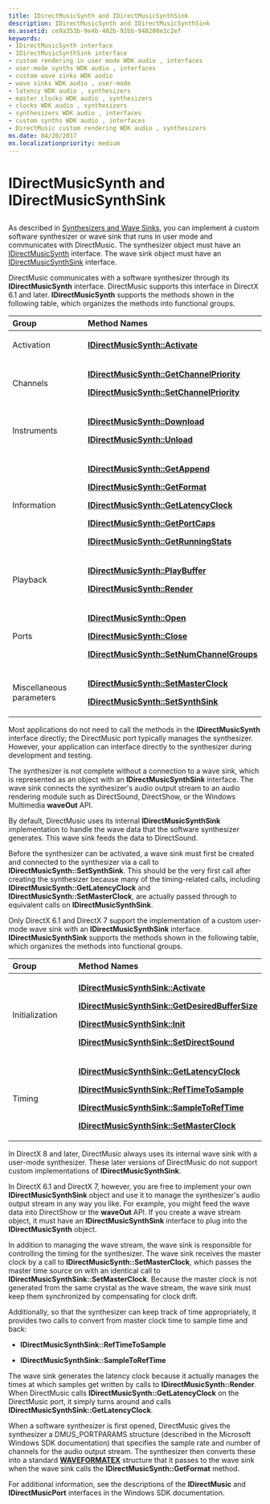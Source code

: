 ```yaml
---
title: IDirectMusicSynth and IDirectMusicSynthSink
description: IDirectMusicSynth and IDirectMusicSynthSink
ms.assetid: ce9a353b-9e4b-402b-92bb-948200e3c2ef
keywords:
- IDirectMusicSynth interface
- IDirectMusicSynthSink interface
- custom rendering in user mode WDK audio , interfaces
- user-mode synths WDK audio , interfaces
- custom wave sinks WDK audio
- wave sinks WDK audio , user-mode
- latency WDK audio , synthesizers
- master clocks WDK audio , synthesizers
- clocks WDK audio , synthesizers
- synthesizers WDK audio , interfaces
- custom synths WDK audio , interfaces
- DirectMusic custom rendering WDK audio , synthesizers
ms.date: 04/20/2017
ms.localizationpriority: medium
---
```


# IDirectMusicSynth and IDirectMusicSynthSink


## <span id="idirectmusicsynth_and_idirectmusicsynthsink"></span><span id="IDIRECTMUSICSYNTH_AND_IDIRECTMUSICSYNTHSINK"></span>


As described in [Synthesizers and Wave Sinks](synthesizers-and-wave-sinks.md), you can implement a custom software synthesizer or wave sink that runs in user mode and communicates with DirectMusic. The synthesizer object must have an [IDirectMusicSynth](https://docs.microsoft.com/windows/desktop/api/dmusics/nn-dmusics-idirectmusicsynth) interface. The wave sink object must have an [IDirectMusicSynthSink](https://docs.microsoft.com/windows/desktop/api/dmusics/nn-dmusics-idirectmusicsynthsink) interface.

DirectMusic communicates with a software synthesizer through its **IDirectMusicSynth** interface. DirectMusic supports this interface in DirectX 6.1 and later. **IDirectMusicSynth** supports the methods shown in the following table, which organizes the methods into functional groups.

<table>
<colgroup>
<col width="50%" />
<col width="50%" />
</colgroup>
<thead>
<tr class="header">
<th align="left">Group</th>
<th align="left">Method Names</th>
</tr>
</thead>
<tbody>
<tr class="odd">
<td align="left"><p>Activation</p></td>
<td align="left"><p><a href="https://docs.microsoft.com/windows/desktop/api/dmusics/nf-dmusics-idirectmusicsynth-activate" data-raw-source="[&lt;strong&gt;IDirectMusicSynth::Activate&lt;/strong&gt;](https://docs.microsoft.com/windows/desktop/api/dmusics/nf-dmusics-idirectmusicsynth-activate)"><strong>IDirectMusicSynth::Activate</strong></a></p></td>
</tr>
<tr class="even">
<td align="left"><p>Channels</p></td>
<td align="left"><p><a href="https://docs.microsoft.com/windows/desktop/api/dmusics/nf-dmusics-idirectmusicsynth-getchannelpriority" data-raw-source="[&lt;strong&gt;IDirectMusicSynth::GetChannelPriority&lt;/strong&gt;](https://docs.microsoft.com/windows/desktop/api/dmusics/nf-dmusics-idirectmusicsynth-getchannelpriority)"><strong>IDirectMusicSynth::GetChannelPriority</strong></a></p>
<p><a href="https://docs.microsoft.com/windows/desktop/api/dmusics/nf-dmusics-idirectmusicsynth-setchannelpriority" data-raw-source="[&lt;strong&gt;IDirectMusicSynth::SetChannelPriority&lt;/strong&gt;](https://docs.microsoft.com/windows/desktop/api/dmusics/nf-dmusics-idirectmusicsynth-setchannelpriority)"><strong>IDirectMusicSynth::SetChannelPriority</strong></a></p></td>
</tr>
<tr class="odd">
<td align="left"><p>Instruments</p></td>
<td align="left"><p><a href="https://docs.microsoft.com/windows/desktop/api/dmusics/nf-dmusics-idirectmusicsynth-download" data-raw-source="[&lt;strong&gt;IDirectMusicSynth::Download&lt;/strong&gt;](https://docs.microsoft.com/windows/desktop/api/dmusics/nf-dmusics-idirectmusicsynth-download)"><strong>IDirectMusicSynth::Download</strong></a></p>
<p><a href="https://docs.microsoft.com/windows/desktop/api/dmusics/nf-dmusics-idirectmusicsynth-unload" data-raw-source="[&lt;strong&gt;IDirectMusicSynth::Unload&lt;/strong&gt;](https://docs.microsoft.com/windows/desktop/api/dmusics/nf-dmusics-idirectmusicsynth-unload)"><strong>IDirectMusicSynth::Unload</strong></a></p></td>
</tr>
<tr class="even">
<td align="left"><p>Information</p></td>
<td align="left"><p><a href="https://docs.microsoft.com/windows/desktop/api/dmusics/nf-dmusics-idirectmusicsynth-getappend" data-raw-source="[&lt;strong&gt;IDirectMusicSynth::GetAppend&lt;/strong&gt;](https://docs.microsoft.com/windows/desktop/api/dmusics/nf-dmusics-idirectmusicsynth-getappend)"><strong>IDirectMusicSynth::GetAppend</strong></a></p>
<p><a href="https://docs.microsoft.com/windows/desktop/api/dmusics/nf-dmusics-idirectmusicsynth-getformat" data-raw-source="[&lt;strong&gt;IDirectMusicSynth::GetFormat&lt;/strong&gt;](https://docs.microsoft.com/windows/desktop/api/dmusics/nf-dmusics-idirectmusicsynth-getformat)"><strong>IDirectMusicSynth::GetFormat</strong></a></p>
<p><a href="https://docs.microsoft.com/windows/desktop/api/dmusics/nf-dmusics-idirectmusicsynth-getlatencyclock" data-raw-source="[&lt;strong&gt;IDirectMusicSynth::GetLatencyClock&lt;/strong&gt;](https://docs.microsoft.com/windows/desktop/api/dmusics/nf-dmusics-idirectmusicsynth-getlatencyclock)"><strong>IDirectMusicSynth::GetLatencyClock</strong></a></p>
<p><a href="https://docs.microsoft.com/windows/desktop/api/dmusics/nf-dmusics-idirectmusicsynth-getportcaps" data-raw-source="[&lt;strong&gt;IDirectMusicSynth::GetPortCaps&lt;/strong&gt;](https://docs.microsoft.com/windows/desktop/api/dmusics/nf-dmusics-idirectmusicsynth-getportcaps)"><strong>IDirectMusicSynth::GetPortCaps</strong></a></p>
<p><a href="https://docs.microsoft.com/windows/desktop/api/dmusics/nf-dmusics-idirectmusicsynth-getrunningstats" data-raw-source="[&lt;strong&gt;IDirectMusicSynth::GetRunningStats&lt;/strong&gt;](https://docs.microsoft.com/windows/desktop/api/dmusics/nf-dmusics-idirectmusicsynth-getrunningstats)"><strong>IDirectMusicSynth::GetRunningStats</strong></a></p></td>
</tr>
<tr class="odd">
<td align="left"><p>Playback</p></td>
<td align="left"><p><a href="https://docs.microsoft.com/windows/desktop/api/dmusics/nf-dmusics-idirectmusicsynth-playbuffer" data-raw-source="[&lt;strong&gt;IDirectMusicSynth::PlayBuffer&lt;/strong&gt;](https://docs.microsoft.com/windows/desktop/api/dmusics/nf-dmusics-idirectmusicsynth-playbuffer)"><strong>IDirectMusicSynth::PlayBuffer</strong></a></p>
<p><a href="https://docs.microsoft.com/windows/desktop/api/dmusics/nf-dmusics-idirectmusicsynth-render" data-raw-source="[&lt;strong&gt;IDirectMusicSynth::Render&lt;/strong&gt;](https://docs.microsoft.com/windows/desktop/api/dmusics/nf-dmusics-idirectmusicsynth-render)"><strong>IDirectMusicSynth::Render</strong></a></p></td>
</tr>
<tr class="even">
<td align="left"><p>Ports</p></td>
<td align="left"><p><a href="https://docs.microsoft.com/windows/desktop/api/dmusics/nf-dmusics-idirectmusicsynth-open" data-raw-source="[&lt;strong&gt;IDirectMusicSynth::Open&lt;/strong&gt;](https://docs.microsoft.com/windows/desktop/api/dmusics/nf-dmusics-idirectmusicsynth-open)"><strong>IDirectMusicSynth::Open</strong></a></p>
<p><a href="https://docs.microsoft.com/windows/desktop/api/dmusics/nf-dmusics-idirectmusicsynth-close" data-raw-source="[&lt;strong&gt;IDirectMusicSynth::Close&lt;/strong&gt;](https://docs.microsoft.com/windows/desktop/api/dmusics/nf-dmusics-idirectmusicsynth-close)"><strong>IDirectMusicSynth::Close</strong></a></p>
<p><a href="https://docs.microsoft.com/windows/desktop/api/dmusics/nf-dmusics-idirectmusicsynth-setnumchannelgroups" data-raw-source="[&lt;strong&gt;IDirectMusicSynth::SetNumChannelGroups&lt;/strong&gt;](https://docs.microsoft.com/windows/desktop/api/dmusics/nf-dmusics-idirectmusicsynth-setnumchannelgroups)"><strong>IDirectMusicSynth::SetNumChannelGroups</strong></a></p></td>
</tr>
<tr class="odd">
<td align="left"><p>Miscellaneous parameters</p></td>
<td align="left"><p><a href="https://docs.microsoft.com/windows/desktop/api/dmusics/nf-dmusics-idirectmusicsynth-setmasterclock" data-raw-source="[&lt;strong&gt;IDirectMusicSynth::SetMasterClock&lt;/strong&gt;](https://docs.microsoft.com/windows/desktop/api/dmusics/nf-dmusics-idirectmusicsynth-setmasterclock)"><strong>IDirectMusicSynth::SetMasterClock</strong></a></p>
<p><a href="https://docs.microsoft.com/windows/desktop/api/dmusics/nf-dmusics-idirectmusicsynth-setsynthsink" data-raw-source="[&lt;strong&gt;IDirectMusicSynth::SetSynthSink&lt;/strong&gt;](https://docs.microsoft.com/windows/desktop/api/dmusics/nf-dmusics-idirectmusicsynth-setsynthsink)"><strong>IDirectMusicSynth::SetSynthSink</strong></a></p></td>
</tr>
</tbody>
</table>

 

Most applications do not need to call the methods in the **IDirectMusicSynth** interface directly; the DirectMusic port typically manages the synthesizer. However, your application can interface directly to the synthesizer during development and testing.

The synthesizer is not complete without a connection to a wave sink, which is represented as an object with an **IDirectMusicSynthSink** interface. The wave sink connects the synthesizer's audio output stream to an audio rendering module such as DirectSound, DirectShow, or the Windows Multimedia **waveOut** API.

By default, DirectMusic uses its internal **IDirectMusicSynthSink** implementation to handle the wave data that the software synthesizer generates. This wave sink feeds the data to DirectSound.

Before the synthesizer can be activated, a wave sink must first be created and connected to the synthesizer via a call to **IDirectMusicSynth::SetSynthSink**. This should be the very first call after creating the synthesizer because many of the timing-related calls, including **IDirectMusicSynth::GetLatencyClock** and **IDirectMusicSynth::SetMasterClock**, are actually passed through to equivalent calls on **IDirectMusicSynthSink**.

Only DirectX 6.1 and DirectX 7 support the implementation of a custom user-mode wave sink with an **IDirectMusicSynthSink** interface. **IDirectMusicSynthSink** supports the methods shown in the following table, which organizes the methods into functional groups.

<table>
<colgroup>
<col width="50%" />
<col width="50%" />
</colgroup>
<thead>
<tr class="header">
<th align="left">Group</th>
<th align="left">Method Names</th>
</tr>
</thead>
<tbody>
<tr class="odd">
<td align="left"><p>Initialization</p></td>
<td align="left"><p><a href="https://docs.microsoft.com/windows/desktop/api/dmusics/nf-dmusics-idirectmusicsynthsink-activate" data-raw-source="[&lt;strong&gt;IDirectMusicSynthSink::Activate&lt;/strong&gt;](https://docs.microsoft.com/windows/desktop/api/dmusics/nf-dmusics-idirectmusicsynthsink-activate)"><strong>IDirectMusicSynthSink::Activate</strong></a></p>
<p><a href="https://docs.microsoft.com/windows/desktop/api/dmusics/nf-dmusics-idirectmusicsynthsink-getdesiredbuffersize" data-raw-source="[&lt;strong&gt;IDirectMusicSynthSink::GetDesiredBufferSize&lt;/strong&gt;](https://docs.microsoft.com/windows/desktop/api/dmusics/nf-dmusics-idirectmusicsynthsink-getdesiredbuffersize)"><strong>IDirectMusicSynthSink::GetDesiredBufferSize</strong></a></p>
<p><a href="https://docs.microsoft.com/windows/desktop/api/dmusics/nf-dmusics-idirectmusicsynthsink-init" data-raw-source="[&lt;strong&gt;IDirectMusicSynthSink::Init&lt;/strong&gt;](https://docs.microsoft.com/windows/desktop/api/dmusics/nf-dmusics-idirectmusicsynthsink-init)"><strong>IDirectMusicSynthSink::Init</strong></a></p>
<p><a href="https://docs.microsoft.com/windows/desktop/api/dmusics/nf-dmusics-idirectmusicsynthsink-setdirectsound" data-raw-source="[&lt;strong&gt;IDirectMusicSynthSink::SetDirectSound&lt;/strong&gt;](https://docs.microsoft.com/windows/desktop/api/dmusics/nf-dmusics-idirectmusicsynthsink-setdirectsound)"><strong>IDirectMusicSynthSink::SetDirectSound</strong></a></p></td>
</tr>
<tr class="even">
<td align="left"><p>Timing</p></td>
<td align="left"><p><a href="https://docs.microsoft.com/windows/desktop/api/dmusics/nf-dmusics-idirectmusicsynthsink-getlatencyclock" data-raw-source="[&lt;strong&gt;IDirectMusicSynthSink::GetLatencyClock&lt;/strong&gt;](https://docs.microsoft.com/windows/desktop/api/dmusics/nf-dmusics-idirectmusicsynthsink-getlatencyclock)"><strong>IDirectMusicSynthSink::GetLatencyClock</strong></a></p>
<p><a href="https://docs.microsoft.com/windows/desktop/api/dmusics/nf-dmusics-idirectmusicsynthsink-reftimetosample" data-raw-source="[&lt;strong&gt;IDirectMusicSynthSink::RefTimeToSample&lt;/strong&gt;](https://docs.microsoft.com/windows/desktop/api/dmusics/nf-dmusics-idirectmusicsynthsink-reftimetosample)"><strong>IDirectMusicSynthSink::RefTimeToSample</strong></a></p>
<p><a href="https://docs.microsoft.com/windows/desktop/api/dmusics/nf-dmusics-idirectmusicsynthsink-sampletoreftime" data-raw-source="[&lt;strong&gt;IDirectMusicSynthSink::SampleToRefTime&lt;/strong&gt;](https://docs.microsoft.com/windows/desktop/api/dmusics/nf-dmusics-idirectmusicsynthsink-sampletoreftime)"><strong>IDirectMusicSynthSink::SampleToRefTime</strong></a></p>
<p><a href="https://docs.microsoft.com/windows/desktop/api/dmusics/nf-dmusics-idirectmusicsynthsink-setmasterclock" data-raw-source="[&lt;strong&gt;IDirectMusicSynthSink::SetMasterClock&lt;/strong&gt;](https://docs.microsoft.com/windows/desktop/api/dmusics/nf-dmusics-idirectmusicsynthsink-setmasterclock)"><strong>IDirectMusicSynthSink::SetMasterClock</strong></a></p></td>
</tr>
</tbody>
</table>

 

In DirectX 8 and later, DirectMusic always uses its internal wave sink with a user-mode synthesizer. These later versions of DirectMusic do not support custom implementations of **IDirectMusicSynthSink**.

In DirectX 6.1 and DirectX 7, however, you are free to implement your own **IDirectMusicSynthSink** object and use it to manage the synthesizer's audio output stream in any way you like. For example, you might feed the wave data into DirectShow or the **waveOut** API. If you create a wave stream object, it must have an **IDirectMusicSynthSink** interface to plug into the **IDirectMusicSynth** object.

In addition to managing the wave stream, the wave sink is responsible for controlling the timing for the synthesizer. The wave sink receives the master clock by a call to **IDirectMusicSynth::SetMasterClock**, which passes the master time source on with an identical call to **IDirectMusicSynthSink::SetMasterClock**. Because the master clock is not generated from the same crystal as the wave stream, the wave sink must keep them synchronized by compensating for clock drift.

Additionally, so that the synthesizer can keep track of time appropriately, it provides two calls to convert from master clock time to sample time and back:

-   **IDirectMusicSynthSink::RefTimeToSample**

-   **IDirectMusicSynthSink::SampleToRefTime**

The wave sink generates the latency clock because it actually manages the times at which samples get written by calls to **IDirectMusicSynth::Render**. When DirectMusic calls **IDirectMusicSynth::GetLatencyClock** on the DirectMusic port, it simply turns around and calls **IDirectMusicSynthSink::GetLatencyClock**.

When a software synthesizer is first opened, DirectMusic gives the synthesizer a DMUS\_PORTPARAMS structure (described in the Microsoft Windows SDK documentation) that specifies the sample rate and number of channels for the audio output stream. The synthesizer then converts these into a standard [**WAVEFORMATEX**](https://docs.microsoft.com/windows/desktop/api/mmreg/ns-mmreg-twaveformatex) structure that it passes to the wave sink when the wave sink calls the **IDirectMusicSynth::GetFormat** method.

For additional information, see the descriptions of the **IDirectMusic** and **IDirectMusicPort** interfaces in the Windows SDK documentation.

 

 




